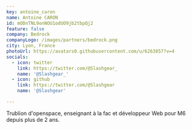 ```yaml
---
key: antoine_caron
name: Antoine CARON
id: mODnTNL9onNOU1odUO9jb2tbpQj2
feature: false
company: Bedrock
companyLogo: /images/partners/bedrock.png
city: Lyon, France
photoUrl: https://avatars0.githubusercontent.com/u/6263857?v=4
socials:
  - icon: twitter
    link: https://twitter.com/@Slashgear_
    name: '@Slashgear_'
  - icon: github
    link: https://twitter.com/@Slashgear
    name: '@Slashgear'

---
```


Trublion d'openspace, enseignant à la fac et développeur Web pour M6 depuis plus de 2 ans.